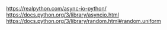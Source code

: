 https://realpython.com/async-io-python/
https://docs.python.org/3/library/asyncio.html
https://docs.python.org/3/library/random.html#random.uniform

